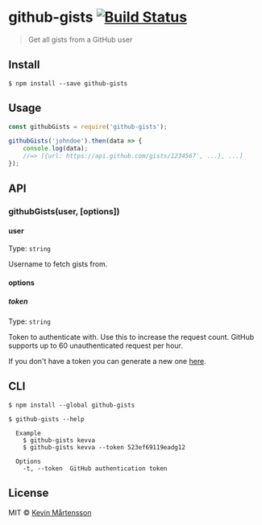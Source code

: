 # github-gists [![Build Status](https://travis-ci.org/kevva/github-gists.svg?branch=master)](https://travis-ci.org/kevva/github-gists)

> Get all gists from a GitHub user


## Install

```
$ npm install --save github-gists
```


## Usage

```js
const githubGists = require('github-gists');

githubGists('johndoe').then(data => {
	console.log(data);
	//=> [{url: https://api.github.com/gists/1234567', ...}, ...]
});
```


## API

### githubGists(user, [options])

#### user

Type: `string`

Username to fetch gists from.

#### options

##### token

Type: `string`

Token to authenticate with. Use this to increase the request count. GitHub supports
up to 60 unauthenticated request per hour.

If you don't have a token you can generate a new one [here](https://github.com/settings/tokens/new).


## CLI

```
$ npm install --global github-gists
```

```
$ github-gists --help

  Example
    $ github-gists kevva
    $ github-gists kevva --token 523ef69119eadg12

  Options
    -t, --token  GitHub authentication token
```


## License

MIT © [Kevin Mårtensson](https://github.com/kevva)
